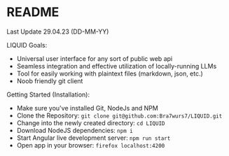 # README
Last Update 29.04.23 (DD-MM-YY)

LIQUID Goals: 
- Universal user interface for any sort of public web api
- Seamless integration and effective utilization of locally-running LLMs
- Tool for easily working with plaintext files (markdown, json, etc.)
- Noob friendly git client

Getting Started (Installation):
- Make sure you've installed Git, NodeJs and NPM
- Clone the Repository: ```git clone git@github.com:Bra7wurs7/LIQUID.git```
- Change into the newly created directory: ```cd LIQUID```
- Download NodeJS dependencies: ```npm i```
- Start Angular live development server: ```npm run start```
- Open app in your browser: ```firefox localhost:4200```
